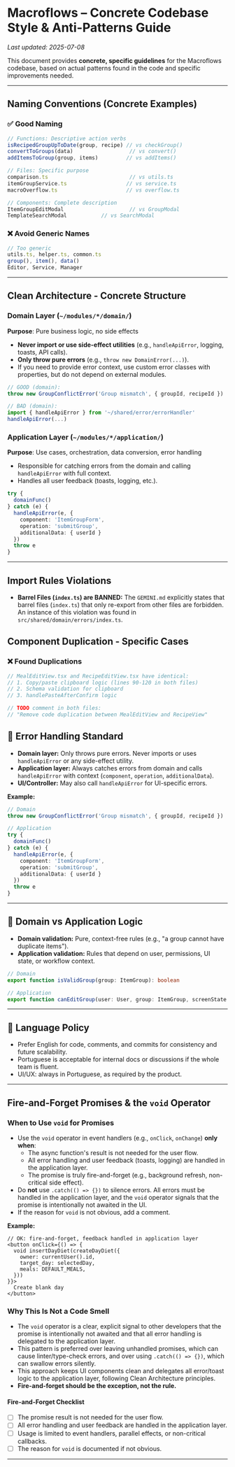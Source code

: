 # Macroflows – Concrete Codebase Style & Anti-Patterns Guide

_Last updated: 2025-07-08_

This document provides **concrete, specific guidelines** for the Macroflows codebase, based on actual patterns found in the code and specific improvements needed.

---

## **Naming Conventions (Concrete Examples)**

### ✅ Good Naming
```typescript
// Functions: Descriptive action verbs
isRecipedGroupUpToDate(group, recipe) // vs checkGroup()
convertToGroups(data)                  // vs convert()
addItemsToGroup(group, items)         // vs addItems()

// Files: Specific purpose
comparison.ts                          // vs utils.ts
itemGroupService.ts                   // vs service.ts
macroOverflow.ts                      // vs overflow.ts

// Components: Complete description
ItemGroupEditModal                     // vs GroupModal
TemplateSearchModal           // vs SearchModal
```

### ❌ Avoid Generic Names
```typescript
// Too generic
utils.ts, helper.ts, common.ts
group(), item(), data()
Editor, Service, Manager
```

---

## **Clean Architecture - Concrete Structure**

### Domain Layer (`~/modules/*/domain/`)
**Purpose**: Pure business logic, no side effects
- **Never import or use side-effect utilities** (e.g., `handleApiError`, logging, toasts, API calls).
- **Only throw pure errors** (e.g., `throw new DomainError(...)`).
- If you need to provide error context, use custom error classes with properties, but do not depend on external modules.

```typescript
// GOOD (domain):
throw new GroupConflictError('Group mismatch', { groupId, recipeId })

// BAD (domain):
import { handleApiError } from '~/shared/error/errorHandler'
handleApiError(...)
```

### Application Layer (`~/modules/*/application/`)
**Purpose**: Use cases, orchestration, data conversion, error handling
- Responsible for catching errors from the domain and calling `handleApiError` with full context.
- Handles all user feedback (toasts, logging, etc.).

```typescript
try {
  domainFunc()
} catch (e) {
  handleApiError(e, {
    component: 'ItemGroupForm',
    operation: 'submitGroup',
    additionalData: { userId }
  })
  throw e
}
```

---

## Import Rules Violations
- **Barrel Files (`index.ts`) are BANNED:** The `GEMINI.md` explicitly states that barrel files (`index.ts`) that only re-export from other files are forbidden. An instance of this violation was found in `src/shared/domain/errors/index.ts`.

## **Component Duplication - Specific Cases**


### ❌ Found Duplications
```typescript
// MealEditView.tsx and RecipeEditView.tsx have identical:
// 1. Copy/paste clipboard logic (lines 90-120 in both files)
// 2. Schema validation for clipboard
// 3. handlePasteAfterConfirm logic

// TODO comment in both files:
// "Remove code duplication between MealEditView and RecipeView"
```


## 🛑 Error Handling Standard

- **Domain layer:** Only throws pure errors. Never imports or uses `handleApiError` or any side-effect utility.
- **Application layer:** Always catches errors from domain and calls `handleApiError` with context (`component`, `operation`, `additionalData`).
- **UI/Controller:** May also call `handleApiError` for UI-specific errors.

**Example:**
```typescript
// Domain
throw new GroupConflictError('Group mismatch', { groupId, recipeId })

// Application
try {
  domainFunc()
} catch (e) {
  handleApiError(e, {
    component: 'ItemGroupForm',
    operation: 'submitGroup',
    additionalData: { userId }
  })
  throw e
}
```

---

## 🚦 Domain vs Application Logic

- **Domain validation:** Pure, context-free rules (e.g., "a group cannot have duplicate items").
- **Application validation:** Rules that depend on user, permissions, UI state, or workflow context.

```typescript
// Domain
export function isValidGroup(group: ItemGroup): boolean

// Application
export function canEditGroup(user: User, group: ItemGroup, screenState: ScreenState): boolean
```

---

## 🚫 Language Policy

- Prefer English for code, comments, and commits for consistency and future scalability.
- Portuguese is acceptable for internal docs or discussions if the whole team is fluent.
- UI/UX: always in Portuguese, as required by the product.

---

## **Fire-and-Forget Promises & the `void` Operator**

### When to Use `void` for Promises

- Use the `void` operator in event handlers (e.g., `onClick`, `onChange`) **only when**:
  - The async function's result is not needed for the user flow.
  - All error handling and user feedback (toasts, logging) are handled in the application layer.
  - The promise is truly fire-and-forget (e.g., background refresh, non-critical side effect).
- Do **not** use `.catch(() => {})` to silence errors. All errors must be handled in the application layer, and the `void` operator signals that the promise is intentionally not awaited in the UI.
- If the reason for `void` is not obvious, add a comment.

**Example:**
```tsx
// OK: fire-and-forget, feedback handled in application layer
<button onClick={() => {
  void insertDayDiet(createDayDiet({
    owner: currentUser().id,
    target_day: selectedDay,
    meals: DEFAULT_MEALS,
  }))
}}>
  Create blank day
</button>
```

### Why This Is Not a Code Smell
- The `void` operator is a clear, explicit signal to other developers that the promise is intentionally not awaited and that all error handling is delegated to the application layer.
- This pattern is preferred over leaving unhandled promises, which can cause linter/type-check errors, and over using `.catch(() => {})`, which can swallow errors silently.
- This approach keeps UI components clean and delegates all error/toast logic to the application layer, following Clean Architecture principles.
- **Fire-and-forget should be the exception, not the rule.**

#### Fire-and-Forget Checklist
- [ ] The promise result is not needed for the user flow.
- [ ] All error handling and user feedback are handled in the application layer.
- [ ] Usage is limited to event handlers, parallel effects, or non-critical callbacks.
- [ ] The reason for `void` is documented if not obvious.

---
